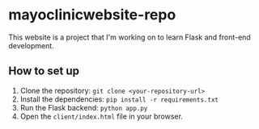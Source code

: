 # mayoclinicwebsite-repo

This website is a project that I'm working on to learn Flask and front-end development.

## How to set up

1.  Clone the repository: `git clone <your-repository-url>`
2.  Install the dependencies: `pip install -r requirements.txt`
3.  Run the Flask backend: `python app.py`
4.  Open the `client/index.html` file in your browser.
